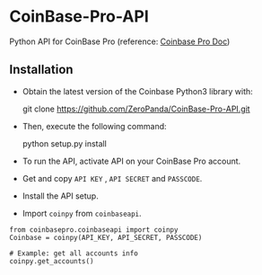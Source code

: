 # CoinBase-Pro-API
Python API for CoinBase Pro (reference: [Coinbase Pro Doc](https://docs.pro.coinbase.com/?python))

## Installation

- Obtain the latest version of the Coinbase Python3 library with:

    git clone https://github.com/ZeroPanda/CoinBase-Pro-API.git

- Then, execute the following command:

    python setup.py install

- To run the API, activate API on your CoinBase Pro account.

- Get and copy `API KEY` , `API SECRET` and `PASSCODE`.

- Install the API setup.

- Import `coinpy` from `coinbaseapi`.
```
from coinbasepro.coinbaseapi import coinpy
Coinbase = coinpy(API_KEY, API_SECRET, PASSCODE)
```
```
# Example: get all accounts info
coinpy.get_accounts()
```
